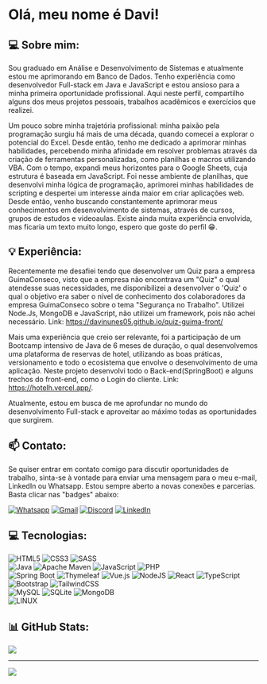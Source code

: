 # Olá, meu nome é Davi!

## 💻 Sobre mim:
 Sou graduado em Análise e Desenvolvimento de Sistemas e atualmente estou me aprimorando em Banco de Dados. Tenho experiência como desenvolvedor Full-stack em Java e JavaScript e estou ansioso para a minha primeira oportunidade profissional. Aqui neste perfil, compartilho alguns dos meus projetos pessoais, trabalhos acadêmicos e exercícios que realizei.

Um pouco sobre minha trajetória profissional: minha paixão pela programação surgiu há mais de uma década, quando comecei a explorar o potencial do Excel. Desde então, tenho me dedicado a aprimorar minhas habilidades, percebendo minha afinidade em resolver problemas através da criação de ferramentas personalizadas, como planilhas e macros utilizando VBA. Com o tempo, expandi meus horizontes para o Google Sheets, cuja estrutura é baseada em JavaScript. Foi nesse ambiente de planilhas, que desenvolvi minha lógica de programação, aprimorei minhas habilidades de scripting e despertei um interesse ainda maior em criar aplicações web. Desde então, venho buscando constantemente aprimorar meus conhecimentos em desenvolvimento de sistemas, através de cursos, grupos de estudos e videoaulas. Existe ainda muita experiência envolvida, mas ficaria um texto muito longo, espero que goste do perfil 😁.

## 💡 Experiência:
 Recentemente me desafiei tendo que desenvolver um Quiz para a empresa GuimaConseco, visto que a empresa não encontrava um "Quiz" o qual atendesse suas necessidades, me disponibilizei a desenvolver o 'Quiz' o qual o objetivo era saber o nível de conhecimento dos colaboradores da empresa GuimaConseco sobre o tema "Segurança no Trabalho". Utilizei Node.Js, MongoDB e JavaScript, não utilizei um framework, pois não achei necessário. Link: https://davinunes05.github.io/quiz-guima-front/

Mais uma experiência que creio ser relevante, foi a participação de um Bootcamp intensivo de Java de 6 meses de duração, o qual desenvolvemos uma plataforma de reservas de hotel, utilizando as boas práticas, versionamento e todo o ecosistema que envolve o desenvolvimento de uma aplicação. Neste projeto desenvolvi todo o Back-end(SpringBoot) e alguns trechos do front-end, como o Login do cliente. Link: https://hotelh.vercel.app/.

Atualmente, estou em busca de me aprofundar no mundo do desenvolvimento Full-stack e aproveitar ao máximo todas as oportunidades que surgirem.

## 📫 Contato:
Se quiser entrar em contato comigo para discutir oportunidades de trabalho, sinta-se à vontade para enviar uma mensagem para o meu e-mail, LinkedIn ou Whatsapp. Estou sempre aberto a novas conexões e parcerias.<br>Basta clicar nas "badges" abaixo: 

[![Whatsapp](https://img.shields.io/badge/WhatsApp-Chat-25D366?logo=whatsapp&link=https://wa.me/5521968244017)](https://wa.me/5521968244017) [![Gmail](https://img.shields.io/badge/-Gmail-D14836?logo=Gmail&logoColor=white&link=mailto:davi.nunes05%40gmail.com)](mailto:davi.nunes05@gmail.com) [![Discord](https://img.shields.io/badge/Discord-%237289DA.svg?logo=discord&logoColor=white)](https://discord.gg/pmc49saH7d) [![LinkedIn](https://img.shields.io/badge/LinkedIn-%230077B5.svg?logo=linkedin&logoColor=white)](https://linkedin.com/in/davi-nunes-4819b17b) 

## 💻 Tecnologias:
![HTML5](https://img.shields.io/badge/HTML-%23E34F26.svg?style=plastic&logo=html5&logoColor=white) ![CSS3](https://img.shields.io/badge/CSS-%231572B6.svg?style=plastic&logo=css3&logoColor=white) ![SASS](https://img.shields.io/badge/-SASS-CD6799?style=plastic&logo=sass&logoColor=white&link=https://sass-lang.com/)<br>
![Java](https://img.shields.io/badge/Java-%23ED8B00.svg?style=plastic&logo=Java&logoColor=white) ![Apache Maven](https://img.shields.io/badge/Apache%20Maven-C71A36?style=plastic&logo=Apache%20Maven&logoColor=white) ![JavaScript](https://img.shields.io/badge/JavaScript-%23323330.svg?style=plastic&logo=javascript&logoColor=%23F7DF1E) ![PHP](https://img.shields.io/badge/PHP-%23777BB4.svg?style=plastic&logo=php&logoColor=white)<br>
![Spring Boot](https://img.shields.io/badge/-Spring%20Boot-6DB33F?style=plastic&logo=spring-boot&logoColor=white&link=https://spring.io/projects/spring-boot/) ![Thymeleaf](https://img.shields.io/badge/-Thymeleaf-005F0F?style=plastic&logo=thymeleaf&logoColor=white&link=https://www.thymeleaf.org/) ![Vue.js](https://img.shields.io/badge/Vue.js-%2335495e.svg?style=plastic&logo=vuedotjs&logoColor=%234FC08D) ![NodeJS](https://img.shields.io/badge/Node.js-6DA55F?style=plastic&logo=node.js&logoColor=white) ![React](https://img.shields.io/badge/React-%2320232a.svg?style=plastic&logo=react&logoColor=%2361DAFB) ![TypeScript](https://img.shields.io/badge/TypeScript-%23007ACC.svg?style=plastic&logo=typescript&logoColor=white) ![Bootstrap](https://img.shields.io/badge/Bootstrap-%23563D7C.svg?style=plastic&logo=bootstrap&logoColor=white) ![TailwindCSS](https://img.shields.io/badge/TailwindCSS-%2338B2AC.svg?style=plastic&logo=tailwind-css&logoColor=white)<br> 
![MySQL](https://img.shields.io/badge/MySQL-%2300f.svg?style=plastic&logo=mysql&logoColor=white) ![SQLite](https://img.shields.io/badge/SQLite-%2307405e.svg?style=plastic&logo=sqlite&logoColor=white) ![MongoDB](https://img.shields.io/badge/MongoDB-%234ea94b.svg?style=plastic&logo=mongodb&logoColor=white)<br>
![LINUX](https://img.shields.io/badge/Linux-FCC624?style=plastic&logo=linux&logoColor=black)
## 📊 GitHub Stats:

![](https://github-readme-stats.vercel.app/api/top-langs/?username=DaviNunes05&theme=dark&hide_border=false&include_all_commits=false&count_private=false&layout=compact)

---
[![](https://visitcount.itsvg.in/api?id=DaviNunes05&icon=0&color=0)](https://visitcount.itsvg.in)
